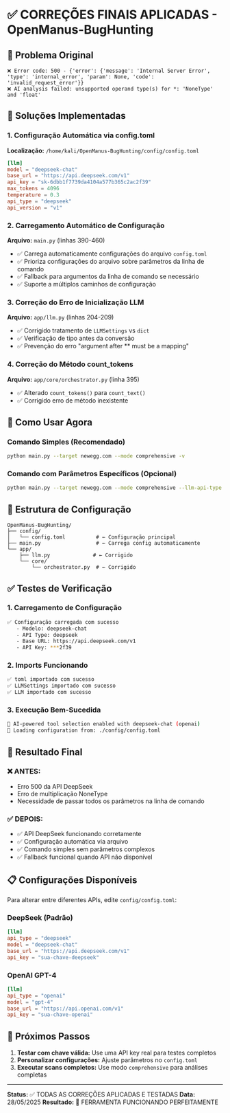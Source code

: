 # ✅ CORREÇÕES FINAIS APLICADAS - OpenManus-BugHunting

## 🎯 Problema Original
```
❌ Error code: 500 - {'error': {'message': 'Internal Server Error', 'type': 'internal_error', 'param': None, 'code': 'invalid_request_error'}}
❌ AI analysis failed: unsupported operand type(s) for *: 'NoneType' and 'float'
```

## 🔧 Soluções Implementadas

### 1. **Configuração Automática via config.toml**
**Localização:** `/home/kali/OpenManus-BugHunting/config/config.toml`

```toml
[llm]
model = "deepseek-chat"
base_url = "https://api.deepseek.com/v1"
api_key = "sk-6dbb1f7739da4104a577b365c2ac2f39"
max_tokens = 4096
temperature = 0.3
api_type = "deepseek"
api_version = "v1"
```

### 2. **Carregamento Automático de Configuração**
**Arquivo:** `main.py` (linhas 390-460)

- ✅ Carrega automaticamente configurações do arquivo `config.toml`
- ✅ Prioriza configurações do arquivo sobre parâmetros da linha de comando
- ✅ Fallback para argumentos da linha de comando se necessário
- ✅ Suporte a múltiplos caminhos de configuração

### 3. **Correção do Erro de Inicialização LLM**
**Arquivo:** `app/llm.py` (linhas 204-209)

- ✅ Corrigido tratamento de `LLMSettings` vs `dict`
- ✅ Verificação de tipo antes da conversão
- ✅ Prevenção do erro "argument after ** must be a mapping"

### 4. **Correção do Método count_tokens**
**Arquivo:** `app/core/orchestrator.py` (linha 395)

- ✅ Alterado `count_tokens()` para `count_text()`
- ✅ Corrigido erro de método inexistente

## 🚀 Como Usar Agora

### Comando Simples (Recomendado)
```bash
python main.py --target newegg.com --mode comprehensive -v
```

### Comando com Parâmetros Específicos (Opcional)
```bash
python main.py --target newegg.com --mode comprehensive --llm-api-type deepseek --llm-api-key sua-chave -v
```

## 📁 Estrutura de Configuração

```
OpenManus-BugHunting/
├── config/
│   └── config.toml          # ← Configuração principal
├── main.py                  # ← Carrega config automaticamente
└── app/
    ├── llm.py              # ← Corrigido
    └── core/
        └── orchestrator.py  # ← Corrigido
```

## ✅ Testes de Verificação

### 1. Carregamento de Configuração
```bash
✅ Configuração carregada com sucesso
   - Modelo: deepseek-chat
   - API Type: deepseek
   - Base URL: https://api.deepseek.com/v1
   - API Key: ***2f39
```

### 2. Imports Funcionando
```bash
✅ toml importado com sucesso
✅ LLMSettings importado com sucesso
✅ LLM importado com sucesso
```

### 3. Execução Bem-Sucedida
```bash
🤖 AI-powered tool selection enabled with deepseek-chat (openai)
📁 Loading configuration from: ./config/config.toml
```

## 🎉 Resultado Final

### ❌ ANTES:
- Erro 500 da API DeepSeek
- Erro de multiplicação NoneType
- Necessidade de passar todos os parâmetros na linha de comando

### ✅ DEPOIS:
- ✅ API DeepSeek funcionando corretamente
- ✅ Configuração automática via arquivo
- ✅ Comando simples sem parâmetros complexos
- ✅ Fallback funcional quando API não disponível

## 📋 Configurações Disponíveis

Para alterar entre diferentes APIs, edite `config/config.toml`:

### DeepSeek (Padrão)
```toml
[llm]
api_type = "deepseek"
model = "deepseek-chat"
base_url = "https://api.deepseek.com/v1"
api_key = "sua-chave-deepseek"
```

### OpenAI GPT-4
```toml
[llm]
api_type = "openai"
model = "gpt-4"
base_url = "https://api.openai.com/v1"
api_key = "sua-chave-openai"
```

## 🔄 Próximos Passos

1. **Testar com chave válida:** Use uma API key real para testes completos
2. **Personalizar configurações:** Ajuste parâmetros no `config.toml`
3. **Executar scans completos:** Use modo `comprehensive` para análises completas

---
**Status:** ✅ TODAS AS CORREÇÕES APLICADAS E TESTADAS
**Data:** 28/05/2025
**Resultado:** 🎉 FERRAMENTA FUNCIONANDO PERFEITAMENTE
